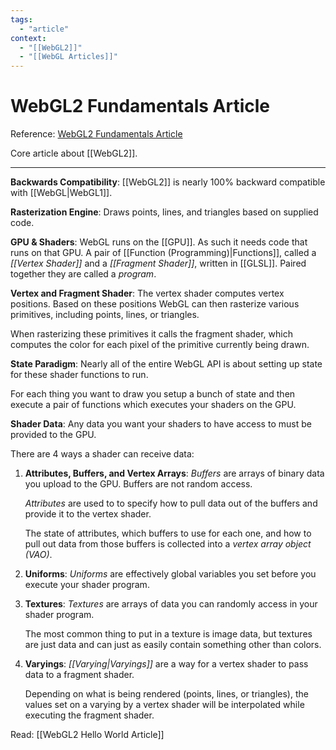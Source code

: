 ```yaml
---
tags:
  - "article"
context:
  - "[[WebGL2]]"
  - "[[WebGL Articles]]"
---
```


# WebGL2 Fundamentals Article

Reference: [WebGL2 Fundamentals Article](https://webgl2fundamentals.org/webgl/lessons/webgl-fundamentals.html)

Core article about [[WebGL2]].

---

**Backwards Compatibility**:
[[WebGL2]] is nearly 100% backward compatible with [[WebGL|WebGL1]].

**Rasterization Engine**:
Draws points, lines, and triangles based on supplied code.

**GPU & Shaders**:
WebGL runs on the [[GPU]]. As such it needs code that runs on that GPU. A pair of [[Function (Programming)|Functions]], called a _[[Vertex Shader]]_ and a _[[Fragment Shader]]_, written in [[GLSL]]. Paired together they are called a _program_.

**Vertex and Fragment Shader**:
The vertex shader computes vertex positions. Based on these positions WebGL can then rasterize various primitives, including points, lines, or triangles.

When rasterizing these primitives it calls the fragment shader, which computes the color for each pixel of the primitive currently being drawn.

**State Paradigm**:
Nearly all of the entire WebGL API is about setting up state for these shader functions to run.

For each thing you want to draw you setup a bunch of state and then execute a pair of functions which executes your shaders on the GPU.

**Shader Data**:
Any data you want your shaders to have access to must be provided to the GPU.

There are 4 ways a shader can receive data:

1. **Attributes, Buffers, and Vertex Arrays**:
   _Buffers_ are arrays of binary data you upload to the GPU. Buffers are not random access.

   _Attributes_ are used to to specify how to pull data out of the buffers and provide it to the vertex shader.

   The state of attributes, which buffers to use for each one, and how to pull out data from those buffers is collected into a _vertex array object (VAO)_.

2. **Uniforms**:
   _Uniforms_ are effectively global variables you set before you execute your shader program.

3. **Textures**:
   _Textures_ are arrays of data you can randomly access in your shader program.

   The most common thing to put in a texture is image data, but textures are just data and can just as easily contain something other than colors.

4. **Varyings**:
   _[[Varying|Varyings]]_ are a way for a vertex shader to pass data to a fragment shader.

   Depending on what is being rendered (points, lines, or triangles), the values set on a varying by a vertex shader will be interpolated while executing the fragment shader.

Read: [[WebGL2 Hello World Article]]
